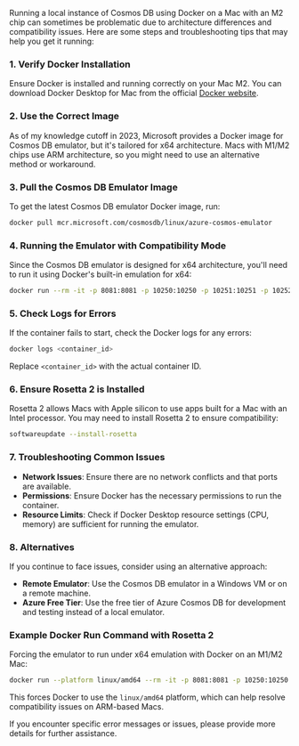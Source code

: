 Running a local instance of Cosmos DB using Docker on a Mac with an M2 chip can sometimes be problematic due to architecture differences and compatibility issues. Here are some steps and troubleshooting tips that may help you get it running:

### 1. Verify Docker Installation
Ensure Docker is installed and running correctly on your Mac M2. You can download Docker Desktop for Mac from the official [Docker website](https://www.docker.com/products/docker-desktop/).

### 2. Use the Correct Image
As of my knowledge cutoff in 2023, Microsoft provides a Docker image for Cosmos DB emulator, but it's tailored for x64 architecture. Macs with M1/M2 chips use ARM architecture, so you might need to use an alternative method or workaround. 

### 3. Pull the Cosmos DB Emulator Image
To get the latest Cosmos DB emulator Docker image, run:
```sh
docker pull mcr.microsoft.com/cosmosdb/linux/azure-cosmos-emulator
```

### 4. Running the Emulator with Compatibility Mode
Since the Cosmos DB emulator is designed for x64 architecture, you'll need to run it using Docker's built-in emulation for x64:
```sh
docker run --rm -it -p 8081:8081 -p 10250:10250 -p 10251:10251 -p 10252:10252 -p 10253:10253 -p 10254:10254 -e AZURE_COSMOS_EMULATOR_PARTITION_COUNT=2 -e AZURE_COSMOS_EMULATOR_ENABLE_DATA_PERSISTENCE=true mcr.microsoft.com/cosmosdb/linux/azure-cosmos-emulator
```

### 5. Check Logs for Errors
If the container fails to start, check the Docker logs for any errors:
```sh
docker logs <container_id>
```
Replace `<container_id>` with the actual container ID.

### 6. Ensure Rosetta 2 is Installed
Rosetta 2 allows Macs with Apple silicon to use apps built for a Mac with an Intel processor. You may need to install Rosetta 2 to ensure compatibility:
```sh
softwareupdate --install-rosetta
```

### 7. Troubleshooting Common Issues
- **Network Issues**: Ensure there are no network conflicts and that ports are available.
- **Permissions**: Ensure Docker has the necessary permissions to run the container.
- **Resource Limits**: Check if Docker Desktop resource settings (CPU, memory) are sufficient for running the emulator.

### 8. Alternatives
If you continue to face issues, consider using an alternative approach:
- **Remote Emulator**: Use the Cosmos DB emulator in a Windows VM or on a remote machine.
- **Azure Free Tier**: Use the free tier of Azure Cosmos DB for development and testing instead of a local emulator.

### Example Docker Run Command with Rosetta 2
Forcing the emulator to run under x64 emulation with Docker on an M1/M2 Mac:
```sh
docker run --platform linux/amd64 --rm -it -p 8081:8081 -p 10250:10250 -p 10251:10251 -p 10252:10252 -p 10253:10253 -p 10254:10254 -e AZURE_COSMOS_EMULATOR_PARTITION_COUNT=2 -e AZURE_COSMOS_EMULATOR_ENABLE_DATA_PERSISTENCE=true mcr.microsoft.com/cosmosdb/linux/azure-cosmos-emulator
```

This forces Docker to use the `linux/amd64` platform, which can help resolve compatibility issues on ARM-based Macs.

If you encounter specific error messages or issues, please provide more details for further assistance.
